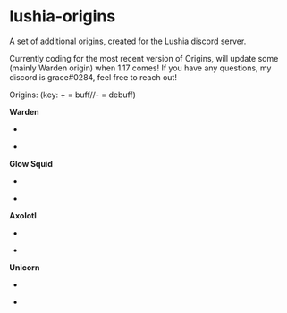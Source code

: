 # lushia-origins
A set of additional origins, created for the Lushia discord server. 

Currently coding for the most recent version of Origins, will update some (mainly Warden origin) when 1.17 comes! If you have any questions, my discord is grace#0284, feel free to reach out!

Origins:
(key: + = buff//- = debuff)

**Warden**

+
-

**Glow Squid**

+
-

**Axolotl**

+
-

**Unicorn**

+
-
